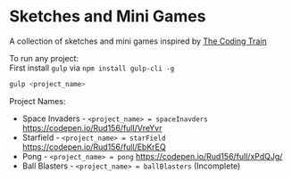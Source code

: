 # Sketches and Mini Games
A collection of sketches and mini games inspired by [The Coding Train](https://www.youtube.com/user/shiffman)

To run any project:
<br />
First install `gulp` via `npm install gulp-cli -g`
```bash
gulp <project_name>
```

Project Names:
* Space Invaders - `<project_name> = spaceInavders` https://codepen.io/Rud156/full/VreYvr
* Starfield - `<project_name> = starField` https://codepen.io/Rud156/full/EbKrEQ
* Pong - `<project_name> = pong` https://codepen.io/Rud156/full/xPdQJg/
* Ball Blasters - `<project_name> = ballBlasters` (Incomplete)
